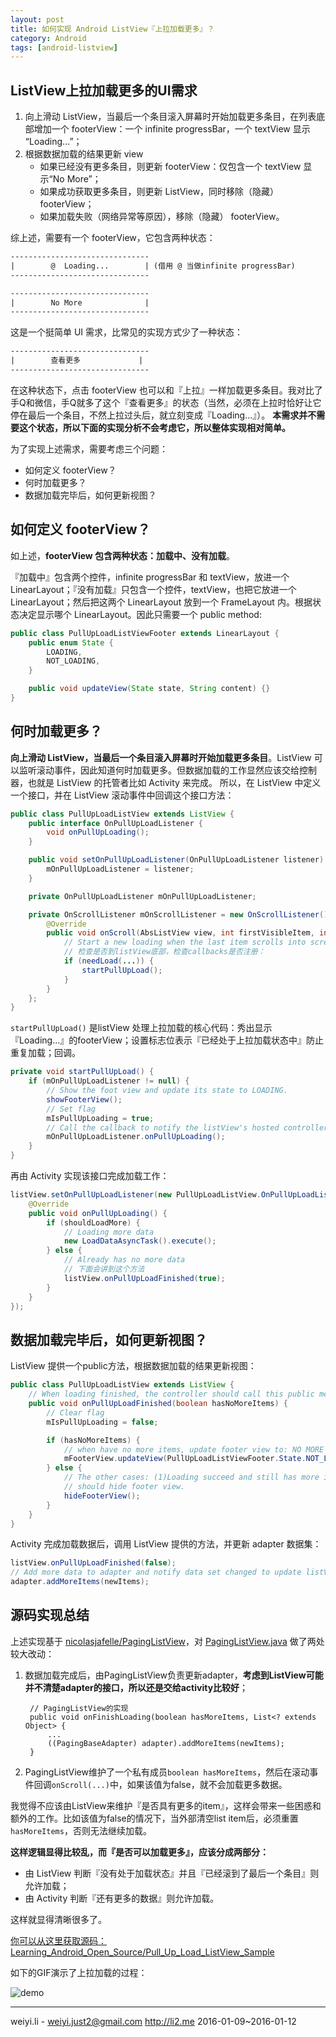 ```yaml
---
layout: post
title: 如何实现 Android ListView『上拉加载更多』？
category: Android
tags: [android-listview]
---
```


## ListView上拉加载更多的UI需求

1. 向上滑动 ListView，当最后一个条目滚入屏幕时开始加载更多条目，在列表底部增加一个 footerView：一个 infinite progressBar，一个 textView 显示 “Loading...”；
2. 根据数据加载的结果更新 view
    - 如果已经没有更多条目，则更新 footerView：仅包含一个 textView 显示“No More”；
    - 如果成功获取更多条目，则更新 ListView，同时移除（隐藏） footerView；
    - 如果加载失败（网络异常等原因），移除（隐藏） footerView。

综上述，需要有一个 footerView，它包含两种状态：

```xml
-------------------------------
|        @  Loading...        | (借用 @ 当做infinite progressBar)
-------------------------------

-------------------------------
|        No More              |
-------------------------------
```

这是一个挺简单 UI 需求，比常见的实现方式少了一种状态：

```xml
-------------------------------
|        查看更多             |
-------------------------------
```

在这种状态下，点击 footerView 也可以和『上拉』一样加载更多条目。我对比了手Q和微信，手Q就多了这个『查看更多』的状态（当然，必须在上拉时恰好让它停在最后一个条目，不然上拉过头后，就立刻变成『Loading...』）。
**本需求并不需要这个状态，所以下面的实现分析不会考虑它，所以整体实现相对简单。**

为了实现上述需求，需要考虑三个问题：

- 如何定义 footerView？
- 何时加载更多？
- 数据加载完毕后，如何更新视图？



## 如何定义 footerView？

如上述，**footerView 包含两种状态：加载中、没有加载**。

『加载中』包含两个控件，infinite progressBar 和 textView，放进一个 LinearLayout；『没有加载』只包含一个控件，textView，也把它放进一个 LinearLayout；然后把这两个 LinearLayout 放到一个 FrameLayout 内。根据状态决定显示哪个 LinearLayout。因此只需要一个 public method:

```java
public class PullUpLoadListViewFooter extends LinearLayout {
    public enum State {
        LOADING,
        NOT_LOADING,
    }

    public void updateView(State state, String content) {}
}
```


## 何时加载更多？

**向上滑动 ListView，当最后一个条目滚入屏幕时开始加载更多条目**。ListView 可以监听滚动事件，因此知道何时加载更多。但数据加载的工作显然应该交给控制器，也就是 ListView 的托管者比如 Activity 来完成。
所以，在 ListView 中定义一个接口，并在 ListView 滚动事件中回调这个接口方法：

```java
public class PullUpLoadListView extends ListView {
    public interface OnPullUpLoadListener {
        void onPullUpLoading();
    }

    public void setOnPullUpLoadListener(OnPullUpLoadListener listener) {
        mOnPullUpLoadListener = listener;
    }

    private OnPullUpLoadListener mOnPullUpLoadListener;

    private OnScrollListener mOnScrollListener = new OnScrollListener() {
        @Override
        public void onScroll(AbsListView view, int firstVisibleItem, int visibleItemCount, int totalItemCount) {
            // Start a new loading when the last item scrolls into screen, instead of overriding method onTouchEvent.
            // 检查是否到listView底部，检查callbacks是否注册：
            if (needLoad(...)) {
                startPullUpLoad();
            }
        }
    };
}
```

`startPullUpLoad()` 是listView 处理上拉加载的核心代码：秀出显示『Loading...』的footerView；设置标志位表示『已经处于上拉加载状态中』防止重复加载；回调。

```java
private void startPullUpLoad() {
    if (mOnPullUpLoadListener != null) {
        // Show the foot view and update its state to LOADING.
        showFooterView();
        // Set flag
        mIsPullUpLoading = true;
        // Call the callback to notify the listView's hosted controller to load data.
        mOnPullUpLoadListener.onPullUpLoading();
    }
}
```
再由 Activity 实现该接口完成加载工作：

```java
listView.setOnPullUpLoadListener(new PullUpLoadListView.OnPullUpLoadListener() {
    @Override
    public void onPullUpLoading() {
        if (shouldLoadMore) {
            // Loading more data
            new LoadDataAsyncTask().execute();
        } else {
            // Already has no more data
            // 下面会讲到这个方法
            listView.onPullUpLoadFinished(true);
        }
    }
});
```


## 数据加载完毕后，如何更新视图？


ListView 提供一个public方法，根据数据加载的结果更新视图：

```java
public class PullUpLoadListView extends ListView {
    // When loading finished, the controller should call this public method to update footer view.
    public void onPullUpLoadFinished(boolean hasNoMoreItems) {
        // Clear flag
        mIsPullUpLoading = false;

        if (hasNoMoreItems) {
            // when have no more items, update footer view to: NO MORE
            mFooterView.updateView(PullUpLoadListViewFooter.State.NOT_LOADING, FOOTER_VIEW_CONTENT_NO_MORE);
        } else {
            // The other cases: (1)Loading succeed and still has more items, (2)Loading failed,
            // should hide footer view.
            hideFooterView();
        }
    }
}
```

Activity 完成加载数据后，调用 ListView 提供的方法，并更新 adapter 数据集：

```java
listView.onPullUpLoadFinished(false);
// Add more data to adapter and notify data set changed to update listView.
adapter.addMoreItems(newItems);
```


## 源码实现总结

上述实现基于 [nicolasjafelle/PagingListView](https://github.com/nicolasjafelle/PagingListView)，对 [PagingListView.java](https://github.com/nicolasjafelle/PagingListView/blob/master/PagingListViewProject/PagingListView/src/main/java/com/paging/listview/PagingListView.java) 做了两处较大改动：

1. 数据加载完成后，由PagingListView负责更新adapter，**考虑到ListView可能并不清楚adapter的接口，所以还是交给activity比较好**；

        // PagingListView的实现
        public void onFinishLoading(boolean hasMoreItems, List<? extends Object> {
            ...
            ((PagingBaseAdapter) adapter).addMoreItems(newItems);
        }
	
2. PagingListView维护了一个私有成员`boolean hasMoreItems`，然后在滚动事件回调`onScroll(...)`中，如果该值为false，就不会加载更多数据。

我觉得不应该由ListView来维护『是否具有更多的item』，这样会带来一些困惑和额外的工作。比如该值为false的情况下，当外部清空list item后，必须重置 `hasMoreItems`，否则无法继续加载。


**这样逻辑显得比较乱，而『是否可以加载更多』，应该分成两部分：**

- 由 ListView 判断『没有处于加载状态』并且『已经滚到了最后一个条目』则允许加载；
- 由 Activity 判断『还有更多的数据』则允许加载。

这样就显得清晰很多了。


[你可以从这里获取源码：Learning_Android_Open_Source/Pull_Up_Load_ListView_Sample](https://github.com/li2/Learning_Android_Open_Source/tree/master/Pull_Up_Load_ListView_Sample)


如下的GIF演示了上拉加载的过程：

![demo](/assets/img/android/android-pull-up-load-listview.gif)

------

weiyi.li - weiyi.just2@gmail.com http://li2.me
2016-01-09~2016-01-12
